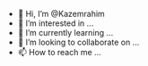 - 👋 Hi, I’m @Kazemrahim
- 👀 I’m interested in ...
- 🌱 I’m currently learning ...
- 💞️ I’m looking to collaborate on ...
- 📫 How to reach me ...

<!---
Kazemrahim/Kazemrahim is a ✨ special ✨ repository because its `README.md` (this file) appears on your GitHub profile.
You can click the Preview link to take a look at your changes.
--->
